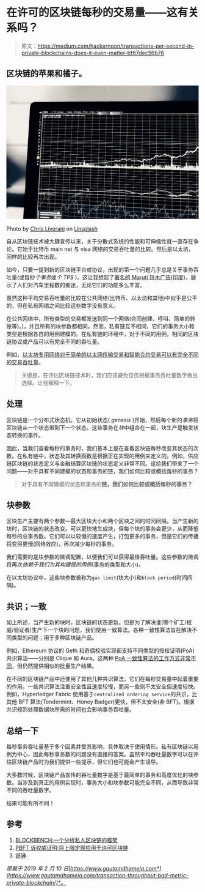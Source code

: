 # 在许可的区块链每秒的交易量——这有关系吗？

> 原文：<https://medium.com/hackernoon/transactions-per-second-in-private-blockchains-does-it-even-matter-bf67dec56b76>

## 区块链的苹果和橘子。

![](img/5174887235ff2150964d8afb15b2a4bf.png)

Photo by [Chris Liverani](https://unsplash.com/photos/dBI_My696Rk?utm_source=unsplash&utm_medium=referral&utm_content=creditCopyText) on [Unsplash](https://unsplash.com/?utm_source=unsplash&utm_medium=referral&utm_content=creditCopyText)

自从区块链技术被大肆宣传以来，关于分散式系统的性能和可伸缩性就一直存在争论。它始于比特币 main net 与 visa 网络的交易吞吐量的比较。然后是以太坊，同样的比较再次出现。

如今，只要一提到新的区块链平台或协议，出现的第一个问题几乎总是关于事务吞吐量(或每秒*个事务*或*个 TPS* )。这让我想起了[著名的 Maruti 铃木广告(印度)](https://www.youtube.com/watch?v=gzf20KLGE84)，展示了人们对汽车里程数的痴迷，无论它们的功能多么丰富。

虽然这种平均交易吞吐量的比较在公共网络(比特币、以太坊和其他)中似乎是公平的，但在私有网络之间比较这些数字没有意义。

在公共网络中，所有类型的交易都发送到同一个网络(合同创建、呼叫、简单的转账等)。)，并且所有的块参数都相同。然而，私有链互不相同，它们的事务大小和类型是根据各自的用例建模的。在私有链的环境中，对于不同的用例，相同的区块链协议或产品可以有完全不同的吞吐量。

例如，[以太坊专用网络对于简单的以太网传输交易和智能合约交易可以有完全不同的交易吞吐量](https://www.comp.nus.edu.sg/~ooibc/blockbench.pdf)。

> 关键是，在评估区块链技术时，我们应该避免仅仅根据事务吞吐量数字做出选择。让我解释一下。

## 处理

区块链是一个分布式状态机。它从初始状态( *genesis* )开始，然后每个新的*事务*将区块链从一个状态带到下一个状态。这些事务在*块*中组合在一起，块生产是触发状态转换的事件。

因此，当我们查看每秒的事务时，我们基本上是在查看区块链每秒改变其状态的次数。在私有链中，状态及其转换函数是根据正在实现的用例来定义的。例如，供应链区块链的状态定义与金融结算区块链的状态定义非常不同。这给我们带来了一个问题——对于具有不同建模的状态和事务的链，我们如何比较或概括每秒的事务？

> 对于具有不同建模的状态和事务的**链，我们如何比较或概括每秒的事务？**

## 块参数

区块生产主要有两个参数—最大区块大小和两个区块之间的时间间隔。当产生新的块时，区块链的状态改变。可以更快地生成块，但每个块的事务会更少，从而降低每秒的总事务数。它们可以以较慢的速度产生，打包更多的事务，但是它们的传播将变得更慢(网络效应)，再次减少每秒的事务。

我们需要的是块参数的微调配置，以便我们可以获得最佳吞吐量。这些参数的微调将再次*依赖于我们为其构建链的用例*(事务的类型和大小)。

在以太坊协议中，这些块参数被称为`gas limit`(块大小)和`block period`(时间间隔)。

## 共识；一致

如上所述，当产生新的块时，区块链的状态更新。但是为了解决谁(哪个矿工/权威/验证者)生产下一个块的问题，我们使用一致算法。各种一致性算法旨在解决不同类型的问题；用于多种区块链产品。

例如，Ethereum 协议的 Geth 和奇偶校验实现都支持不同类型的授权证明(PoA)共识算法——分别是 Clique 和 Aura。这两种 [PoA 一致性算法的工作方式非常不同](http://ceur-ws.org/Vol-2058/paper-06.pdf)，但仍然提供相似的批量生产结果。

在不同的区块链产品中还使用了其他几种共识算法，它们在每秒交易量中起着重要的作用。一些共识算法注重安全性且速度较慢，而另一些则不太安全但速度较快。例如，Hyperledger Fabric 使用基于`centralized ordering service`的共识，比其他 BFT 算法(Tendermint、Honey Badger)更快，但不太安全(非 BFT)。根据共识规则处理数据块所需的时间也会影响事务吞吐量。

## 总结一下

每秒事务吞吐量基于多个因素并受其影响，具体取决于使用情形。私有区块链以用例为中心，因此每秒事务数的问题没有直接的答案。虽然平均吞吐量数字可以在评估区块链产品时为我们提供一些提示，但它们也可能会产生误导。

大多数时候，区块链产品宣传的吞吐量数字是基于最简单的事务和高度优化的块参数。当涉及到真正的用例实现时，事务大小和块参数可能完全不同，从而导致非常不同的吞吐量数字。

结果可能有所不同！

## 参考

1.  [BLOCKBENCH:一个分析私人区块链的框架](https://www.comp.nus.edu.sg/~ooibc/blockbench.pdf)
2.  [PBFT 诉权威证明:将上限定理应用于许可区块链](http://ceur-ws.org/Vol-2058/paper-06.pdf)
3.  [链锤](https://github.com/drandreaskrueger/chainhammer)

*原载于 2019 年 2 月 10 日*[*https://www.gautamdhameja.com*](https://www.gautamdhameja.com/transaction-throughput-bad-metric-private-blockchain/)*。*